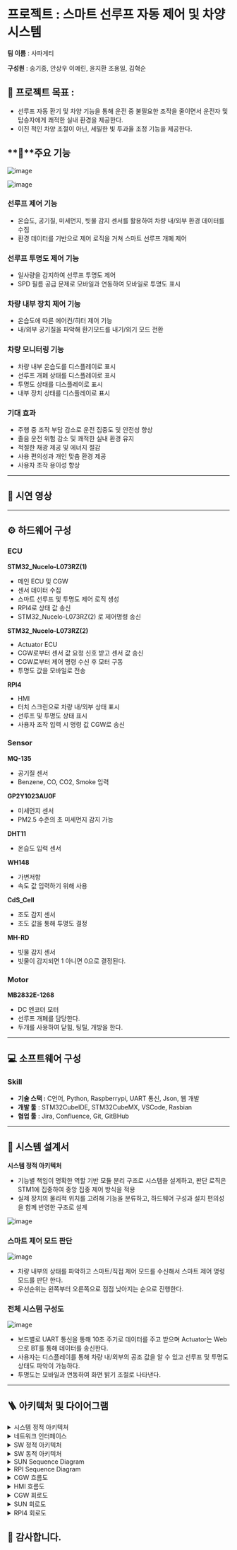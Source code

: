 # 프로젝트 : 스마트 선루프 자동 제어 및 차양 시스템

**팀 이름** : 사파게티

**구성원** : 송기종, 안상우 이예린, 윤지환 조용일, 김혁순

## 🎯 프로젝트 목표 : 

- 선루프 자동 환기 및 차양 기능을 통해 운전 중 불필요한 조작을 줄이면서 운전자 및 탑승자에게 쾌적한 실내 환경을 제공한다.
- 이진 적인 차양 조절이 아닌, 세밀한 빛 투과율 조정 기능을 제공한다.

## **📌**주요 기능

![image](https://github.com/user-attachments/assets/5bb1ea40-95f7-4435-8a83-033dbd3718e1)


![image](https://github.com/user-attachments/assets/1b0d5334-b950-48e4-b0b6-5b342d2792ab)


### 선루프 제어 기능

- 온습도, 공기질, 미세먼지, 빗물 감지 센서를
활용하여 차량 내/외부 환경 데이터를 수집
- 환경 데이터를 기반으로 제어 로직을 거쳐
스마트 선루프 개폐 제어

### 선루프 투명도 제어 기능

- 일사량을 감지하여 선루프 투명도 제어
- SPD 필름 공급 문제로 모바일과 연동하여 모바일로 투명도 표시

### 차량 내부 장치 제어 기능

- 온습도에 따른 에어컨/히터 제어 기능
- 내/외부 공기질을 파악해 환기모드를 내기/외기 모드 전환

### 차량 모니터링 기능

- 차량 내부 온습도를 디스플레이로 표시
- 선루프 개폐 상태를 디스플레이로 표시
- 투명도 상태를 디스플레이로 표시
- 내부 장치 상태를 디스플레이로 표시

### 기대 효과

- 주행 중 조작 부담 감소로 운전 집중도 및 안전성 향상
- 졸음 운전 위험 감소 및 쾌적한 실내 환경 유지
- 적절한 채광 제공 및 에너지 절감
- 사용 편의성과 개인 맞춤 환경 제공
- 사용자 조작 용이성 향상

---

## 🎥 시연 영상

---

## ⚙ 하드웨어 구성

### **ECU**

**STM32_Nucelo-L073RZ(1)**

- 메인 ECU 및 CGW
- 센서 데이터 수집
- 스마트 선루프 및 투명도 제어 로직 생성
- RPI4로 상태 값 송신
- STM32_Nucelo-L073RZ(2) 로 제어명령 송신

**STM32_Nucelo-L073RZ(2)**

- Actuator ECU
- CGW로부터 센서 값 요청 신호 받고 센서 값 송신
- CGW로부터 제어 명령 수신 후 모터 구동
- 투명도 값을 모바일로 전송

**RPI4**

- HMI
- 터치 스크린으로 차량 내/외부 상태 표시
- 선루프 및 투명도 상태 표시
- 사용자 조작 입력 시 명령 값 CGW로 송신

### Sensor

**MQ-135**

- 공기질 센서
- Benzene, CO, CO2, Smoke 입력

**GP2Y1023AU0F**

- 미세먼지 센서
- PM2.5 수준의 초 미세먼지 감지 가능

**DHT11**

- 온습도 입력 센서

**WH148**

- 가변저항
- 속도 값 입력하기 위해 사용

**CdS_Cell**

- 조도 감지 센서
- 조도 값을 통해 투명도 결정

**MH-RD**

- 빗물 감지 센서
- 빗물이 감지되면 1 아니면 0으로 결정된다.

### Motor

**MB2832E-1268**

- DC 엔코더 모터
- 선루프 개폐를 담당한다.
- 두개를 사용하여 닫힘, 팅틸, 개방을 한다.

---

## 💻 소프트웨어 구성

### Skill

- **기술 스택 :** C언어, Python, Raspberrypi, UART 통신, Json, 웹 개발
- **개발 툴** : STM32CubeIDE, STM32CubeMX, VSCode, Rasbian
- **협업 툴** : Jira, Confluence, Git, GitBHub

---

## 📙 시스템 설계서

**시스템 정적 아키텍처**

- 기능별 책임이 명확한 역할 기반 모듈 분리 구조로 시스템을 설계하고, 판단 로직은 STM1에 집중하여 중앙 집중 제어 방식을 적용
- 실제 장치의 물리적 위치를 고려해 기능을 분류하고, 하드웨어 구성과 설치 편의성을 함께 반영한 구조로 설계

![image](https://github.com/user-attachments/assets/28065764-30a8-4a1f-bf0c-fd4ee019b784)


### 스마트 제어 모드 판단

![image](https://github.com/user-attachments/assets/77cda669-11f7-4983-ad5c-4c97665cd776)



- 차량 내부의 상태를 파악하고 스마트/직접 제어 모드를 수신해서 스마트 제어 명령 모드를 판단 한다.
- 우선순위는 왼쪽부터 오른쪽으로 점점 낮아지는 순으로 진행한다.

### 전체 시스템 구성도

![image](https://github.com/user-attachments/assets/bc005494-8075-47c4-ba40-dba3c717b915)

- 보드별로 UART 통신을 통해 10초 주기로 데이터를 주고 받으며 Actuator는 Web으로 BT를 통해 데이터를 송신한다.
- 사용자는 디스플레이를 통해 차량 내/외부의 공조 값을 알 수 있고 선루프 및 투명도 상태도 파악이 가능하다.
- 투명도는 모바일과 연동하여 화면 밝기 조절로 나타낸다.

---

## 🪜 아키텍처 및 다이어그램

<details>
  <summary>시스템 정적 아키텍처</summary>
    
   ![image](https://github.com/user-attachments/assets/28065764-30a8-4a1f-bf0c-fd4ee019b784)
   
</details>
    
<details>
  <summary>네트워크 인터페이스</summary>
    
   ![image](https://github.com/user-attachments/assets/6d3f856b-910a-4188-b84a-18741921c0a3)

   ![image](https://github.com/user-attachments/assets/29e0b738-74ec-4fb5-8d81-13c21df3057c)

   ![image](https://github.com/user-attachments/assets/3797bb65-04ec-48ba-a8f2-c4bdbca78536)
   
</details>   
    
<details>
  <summary>SW 정적 아키텍처</summary>
    
    ![image](https://github.com/user-attachments/assets/c7807b2d-d8cd-495a-9554-723741ea594e)
    
</details>
    
<details>
  <summary>SW 동적 아키텍처</summary>
    
    ![image](https://github.com/user-attachments/assets/7cb2c37b-0f42-4cc9-b0e0-3b06bdf335eb)
    
</details>    

<details>
  <summary>SUN Sequence Diagram</summary>
    
    ![image](https://github.com/user-attachments/assets/86ba25bb-22fa-4654-bd20-b5418d264e1e)
    
</details>  

<details>
  <summary>RPI Sequence Diagram</summary>
    
    ![image](https://github.com/user-attachments/assets/6bbb0111-b138-43ea-9d7d-5c30b603fd44)
    
</details>  

<details>
  <summary>CGW 흐름도</summary>
    
    ![image](https://github.com/user-attachments/assets/400eb808-7d4b-4af9-ad7d-7c3735ad37da)
    
</details> 

<details>
  <summary>HMI 흐름도</summary>
    
   ![image](https://github.com/user-attachments/assets/44878dcb-896f-48dd-ac91-c323b27ebb4f)
    
</details> 

<details>
  <summary>CGW 회로도</summary>
    
   ![image](https://github.com/user-attachments/assets/c23ffa36-95cf-4a8a-94f2-e9ef7b9843aa)

</details> 

<details>
  <summary>SUN 회로도</summary>
    
![image](https://github.com/user-attachments/assets/f9f832e1-f762-4377-8db6-d47af66b74ab)

</details> 

<details>
  <summary>RPI4 회로도</summary>
    
![image](https://github.com/user-attachments/assets/f69f8587-e785-425c-a2e3-44585be60850)

</details> 

## 🙏 감사합니다.



